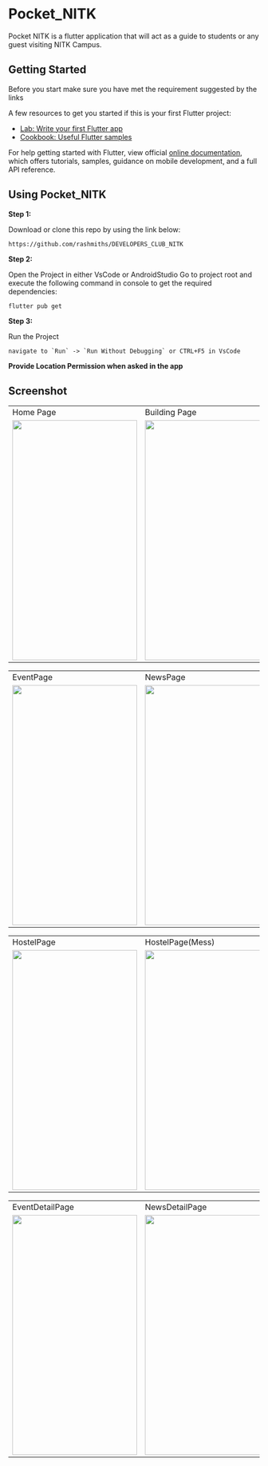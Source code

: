 # Pocket_NITK

Pocket NITK is a flutter application that will act as a guide to students or any guest visiting NITK Campus.


## Getting Started

Before you start make sure you have met the requirement suggested by the links

A few resources to get you started if this is your first Flutter project:

- [Lab: Write your first Flutter app](https://flutter.dev/docs/get-started/codelab)
- [Cookbook: Useful Flutter samples](https://flutter.dev/docs/cookbook)

For help getting started with Flutter, view official
[online documentation](https://flutter.dev/docs), which offers tutorials,
samples, guidance on mobile development, and a full API reference.

## Using Pocket_NITK

**Step 1:**

Download or clone this repo by using the link below:

```
https://github.com/rashmiths/DEVELOPERS_CLUB_NITK
```

**Step 2:**

Open the Project in either VsCode or AndroidStudio Go to project root and execute the following command in console to get the required dependencies: 

```
flutter pub get 
```

**Step 3:**

Run the Project

```
navigate to `Run` -> `Run Without Debugging` or CTRL+F5 in VsCode

```

**Provide Location Permission when asked in the app**



## Screenshot

<table>
  <tr>
    <td>Home Page</td>
     <td>Building Page</td>
     <td>MapPage</td>
  </tr>
  <tr>
    <td><img src="https://user-images.githubusercontent.com/54366663/94993413-7b89aa00-05ae-11eb-8fdb-a12aa1e65885.jpeg" width=250 height=480></td>
    <td><img src="https://user-images.githubusercontent.com/54366663/94993555-7d07a200-05af-11eb-81fc-9605556f2817.jpeg" width=250 height=480></td>
    <td><img src="https://user-images.githubusercontent.com/54366663/94994638-85afa680-05b6-11eb-829d-196aaa61f0b3.jpeg" width=250 height=480></td>
  </tr>
 </table>
 
 
 
 <table>
  <tr>
    <td>EventPage</td>
     <td>NewsPage</td>
     <td>AwardsPage</td>
  </tr>
  <tr>
    <td><img src="https://user-images.githubusercontent.com/54366663/94993536-67927800-05af-11eb-86a1-ff1fbbb98e85.jpeg" width=250 height=480></td>
    <td><img src="https://user-images.githubusercontent.com/54366663/94993542-724d0d00-05af-11eb-9138-68db87196992.jpeg" width=250 height=480></td>
    <td><img src="https://user-images.githubusercontent.com/54366663/94993552-7711c100-05af-11eb-96e9-f74efbfcc5a4.jpeg" width=250 height=480></td>
  </tr>
 </table>
 
 <table>
  <tr>
    <td>HostelPage</td>
     <td>HostelPage(Mess)</td>
     
  </tr>
  <tr>
    <td><img src="https://user-images.githubusercontent.com/54366663/94993557-8264ec80-05af-11eb-8cda-ee6cb1890abb.jpeg" width=250 height=480></td>
    <td><img src="https://user-images.githubusercontent.com/54366663/94994653-9a8c3a00-05b6-11eb-9594-839bb92e8316.jpeg" width=250 height=480></td>   
  </tr>
 </table>
 
  <table>
  <tr>
    <td>EventDetailPage</td>
     <td>NewsDetailPage</td>
     
  </tr>
  <tr>
    <td><img src="https://user-images.githubusercontent.com/54366663/94994661-a7109280-05b6-11eb-875b-5ec2a124dc8e.jpeg" width=250 height=480></td>
    <td><img src="https://user-images.githubusercontent.com/54366663/94994643-8d6f4b00-05b6-11eb-86ca-f8f3ba58e74e.jpeg" width=250 height=480></td>   
  </tr>
 </table>




